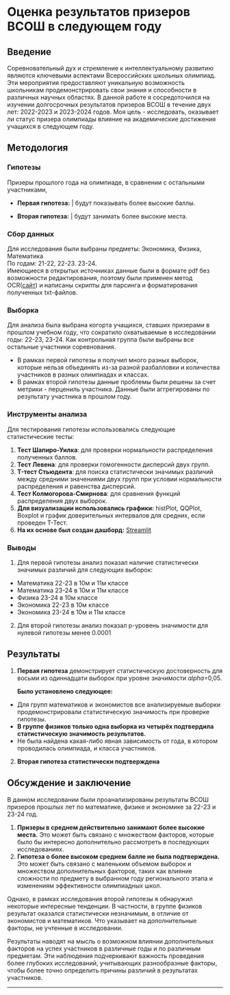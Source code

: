 # Оценка результатов призеров ВСОШ в следующем году

## Введение

Соревновательный дух и стремление к интеллектуальному развитию являются ключевыми аспектами Всероссийских школьных олимпиад. Эти мероприятия предоставляют уникальную возможность школьникам продемонстрировать свои знания и способности в различных научных областях. В данной работе я сосредоточился на изучении долгосрочных результатов призеров ВСОШ в течение двух лет: 2022-2023 и 2023-2024 годов. Моя цель - исследовать, оказывает ли статус призера олимпиады влияние на академические достижения учащихся в следующем году.

## Методология

### Гипотезы
   
Призеры прошлого года на олимпиаде, в сравнении с остальными участниками,
* **Первая гипотеза:** | будут показывать более высокие баллы.
   
* **Вторая гипотеза:**  | будут занимать более высокие места.

### Сбор данных

Для исследования были выбраны предметы: Экономика, Физика, Математика   
По годам: 21-22, 22-23. 23-24.   
Имеющиеся в открытых источниках данные были в формате pdf без возможности редактирования, поэтому были применен метод OCR([сайт](https://tools.pdf24.org/ru/ocr-pdf)) и написаны скрипты для парсинга и форматирования полученных txt-файлов.

### Выборка

Для анализа была выбрана когорта учащихся, ставших призерами в прошлом учебном году, что сократило охватываемые в исследовании годы: 22-23, 23-24. Как контрольная группа были выбраны все остальные участники соревнования.     
   
* В рамках первой гипотезы я получил много разных выборок, которые нельзя объединять из-за разной разбалловки и количества участников в разных олимпиадах и классах.
* В рамках второй гипотезы данные проблемы были решены за счет метрики - перцениль участника. Данные были аггрегированы по результату участника в прошлом году.

### Инструменты анализа

Для тестирования гипотезы использовались следующие статистические тесты:

1. **Тест Шапиро-Уилка**: для проверки нормальности распределения полученных баллов.
2. **Тест Левена**: для проверки гомогенности дисперсий двух групп.
3. **T-тест Стьюдента**: для поиска статистически значимых различий между средними значениями двух групп при условии нормальности распределения и равенства дисперсий.
4. **Тест Колмогорова-Смирнова**: для сравнения функций распределения двух выборок.
5. **Для визуализации использовались графики:** histPlot, QQPlot, Boxplot и график доверительных интервалов для средних, если проведен Т-Тест.
6. **На их основе был создан дашборд:** [Streamlit](https://statsarospetproject.streamlit.app/)

### Выводы

1) Для первой гипотезы анализ показал наличие статистически значимых различий для следующих выборок:
* Математика 22-23 в 10м и 11м классе
* Математика 23-24 в 10м и 11м классе
* Физика 23-24 в 10м классе
* Экономика 22-23 в 10м классе
* Экономика 23-24 в 10м и 11м классе   
2) Для второй гипотезы анализ показал p-уровень значимости для нулевой гипотезы менее 0.0001

## Результаты

1) **Первая гипотеза** демонстрирует статистическую достоверность для восьми из одиннадцати выборок при уровне значимости _alpha_=0,05.

	**Было установлено следующее:**
* Для групп математиков и экономистов все анализируемые выборки продемонстрировали статистическую значимость при проверке гипотезы.  
* __В группе физиков только одна выборка из четырёх подтвердила статистическую значимость результатов.__ 
* Не была найдена какая-либо явная зависимость от года, в котором проводилась олимпиада, и класса участников.

2) **Вторая гипотеза статистически подтверждена**

## Обсуждение и заключение
В данном исследовании были проанализированы результаты ВСОШ призеров прошлых лет по математике, физике и экономике за 22-23 и 23-24 год.   
1) **Призеры в среднем действительно занимают более высокие места.** Это может быть связано с множеством факторов, которые было бы интересно дополнительно рассмотреть в последующих исследованиях.
2) **Гипотеза о более высоком среднем балле не была подтверждена.** Это может быть связано с маленьким объемом выборок и множеством дополнительных факторов, таких как влияние сложности по предмету в выбранном году регионального этапа и изменениям эффективности олимпиадных школ.

Однако, в рамках исследования второй гипотезы я обнаружил некоторые интересные тенденции. В частности, в группе физиков результат оказался статистически незначимым, в отличие от экономистов и математиков. Что указывает на дополнительные факторы, не учтенные в исследовании.


Результаты наводят на мысль о возможном влиянии дополнительных факторов на успех участников в различные годы и по различным предметам. Эти наблюдения подчеркивают важность проведения более глубоких исследований, учитывающих разнообразные факторы, чтобы более точно определить причины различий в результатах участников.


---
